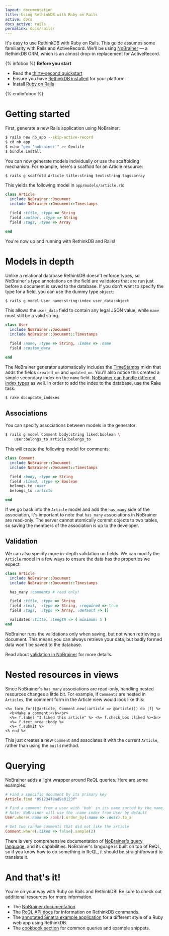 ```yaml
---
layout: documentation
title: Using RethinkDB with Ruby on Rails
active: docs
docs_active: rails
permalink: docs/rails/
---
```


It's easy to use RethinkDB with Ruby on Rails. This guide assumes some
familiarity with Rails and ActiveRecord. We'll be using
[NoBrainer](http://nobrainer.io) &mdash; a RethinkDB ORM, which is an
almost drop-in replacement for ActiveRecord.

{% infobox %}
**Before you start**

* Read the [thirty-second quickstart](/docs/quickstart)
* Ensure you have [RethinkDB installed](/docs/install) for your platform.
* Install [Ruby on Rails](http://rubyonrails.org/download/)

{% endinfobox %}

# Getting started

First, generate a new Rails application using NoBrainer:

```bash
$ rails new nb_app --skip-active-record
$ cd nb_app
$ echo "gem 'nobrainer'" >> Gemfile
$ bundle install
```

You can now generate models individually or use the scaffolding
mechanism. For example, here's a scaffold for an Article resource:

```bash
$ rails g scaffold Article title:string text:string tags:array
```

This yields the following model in `app/models/article.rb`:

```ruby
class Article
  include NoBrainer::Document
  include NoBrainer::Document::Timestamps

  field :title, :type => String
  field :author, :type => String
  field :tags, :type => Array

end
```

You're now up and running with RethinkDB and Rails!

# Models in depth

Unlike a relational database RethinkDB doesn't enforce types, so
NoBrainer's type annotations on the field are validators that are run
just before a document is saved to the database. If you don't want to
specify the type for a field, you can use the dummy type `object`:

```bash
$ rails g model User name:string:index user_data:object
```

This allows the `user_data` field to contain any legal JSON value,
while `name` must still be a valid string.

```ruby
class User
  include NoBrainer::Document
  include NoBrainer::Document::Timestamps

  field :name, :type => String, :index => :name
  field :custom_data

end
```

The NoBrainer generator automatically includes the
[TimeStamps](http://nobrainer.io/docs/timestamps) mixin that adds the
fields `created_on` and `updated_on`. You'll also notice this created
a simple secondary index on the `name`
field. [NoBrainer can handle different index types](http://nobrainer.io/docs/indexes/)
as well. In order to add the index to the database, use the Rake task:

```bash
$ rake db:update_indexes
```

## Associations

You can specify associations between models in the generator:

```bash
$ rails g model Comment body:string liked:boolean \
    user:belongs_to article:belongs_to
```

This will create the following model for comments:

```ruby
class Comment
  include NoBrainer::Document
  include NoBrainer::Document::Timestamps

  field :body, :type => String
  field :liked, :type => Boolean
  belongs_to :user
  belongs_to :article

end
```

If we go back into the `Article` model and add the `has_many` side of
the association, it's important to note that `has_many` associations
in NoBrainer are read-only. The server cannot atomically commit
objects to two tables, so saving the members of the association is up
to the developer.

## Validation

We can also specify more in-depth validation on fields. We can modify the
`Article` model in a few ways to ensure the data has the properties we
expect:

```ruby
class Article
  include NoBrainer::Document
  include NoBrainer::Document::Timestamps

  has_many :comments # read only!

  field :title, :type => String
  field :text,  :type => String, :required => true
  field :tags,  :type => Array, :default => []

  validates :title, :length => { minimum: 5 }
end
```

NoBrainer runs the validations only when saving, but not when
retrieving a document. This means you can always retrieve your data,
but badly formed data won't be saved to the database.

Read about [validation in
NoBrainer](http://nobrainer.io/docs/validations/) for more details.

# Nested resources in views

Since NoBrainer's `has_many` associations are read-only, handling
nested resources changes a little bit. For example, if `Comments` are
nested in `Articles`, the comment form in the Article view would look
like this:

```erb
<%= form_for([@article, Comment.new(:article => @article)]) do |f| %>
  <b>Make a comment:</b><br>
  <%= f.label "I liked this article" %> <%= f.check_box :liked %><br>
  <%= f.text_area :body %>
  <%= f.submit %>
<% end %>
```

This just creates a new `Comment` and associates it with the current
`Article`, rather than using the `build` method.

# Querying

NoBrainer adds a light wrapper around ReQL queries. Here are some examples:

```ruby
# Find a specific document by its primary key
Article.find "091234f8ad9e0123f"

# Find a comment from a user with 'bob' in its name sorted by the name.
# Note: NoBrainer will use the :name index from User by default
User.where(:name => /bob/).order_by(:name => :desc).to_a

# Get two random comments that did not like the article
Comment.where(:liked => false).sample(2)
```

There is very comprehensive documentation of
[NoBrainer's query language](http://nobrainer.io/docs/querying/), and
its capabilities. NoBrainer's language is built on top of
ReQL, so if you know how to do something in ReQL, it should be
straightforward to translate it.

# And that's it!

You're on your way with Ruby on Rails and RethinkDB! Be sure to check
out additional resources for more information.

- The [NoBrainer documentation](http://nobrainer.io/).
- The [ReQL API docs](/api/ruby) for information on RethinkDB commands.
- The [annotated Sinatra example
  application](/docs/examples/sinatra-pastie/) for a different style
  of a Ruby web app using RethinkDB.
- The [cookbook section](/docs/cookbook/ruby/) for common queries and
  example snippets.


